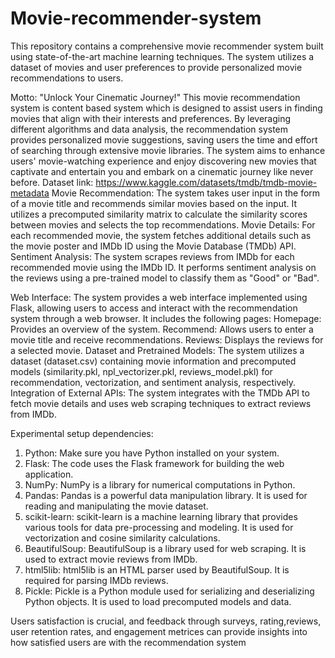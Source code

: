 # Movie-recommender-system
This repository contains a comprehensive movie recommender system built using state-of-the-art machine learning techniques. The system utilizes a dataset of movies and user preferences to provide personalized movie recommendations to users.





Motto: "Unlock Your Cinematic Journey!"
This movie recommendation system is content based system which is designed to assist users in finding movies that align with their interests and preferences. By leveraging different algorithms and data analysis, the recommendation system provides personalized movie suggestions, saving users the time and effort of searching through extensive movie libraries. The system aims to enhance users' movie-watching experience and enjoy discovering new movies that captivate and entertain you and embark on a cinematic journey like never before.
Dataset link: https://www.kaggle.com/datasets/tmdb/tmdb-movie-metadata
Movie Recommendation: The system takes user input in the form of a movie title and recommends similar movies based on the input. It utilizes a precomputed similarity matrix to calculate the similarity scores between movies and selects the top recommendations.
Movie Details: For each recommended movie, the system fetches additional details such as the movie poster and IMDb ID using the Movie Database (TMDb) API.
Sentiment Analysis: The system scrapes reviews from IMDb for each recommended movie using the IMDb ID. It performs sentiment analysis on the reviews using a pre-trained model to classify them as "Good" or "Bad".

Web Interface: The system provides a web interface implemented using Flask, allowing users to access and interact with the recommendation system through a web browser. It includes the following pages:
Homepage: Provides an overview of the system.
Recommend: Allows users to enter a movie title and receive recommendations.
Reviews: Displays the reviews for a selected movie.
Dataset and Pretrained Models: The system utilizes a dataset (dataset.csv) containing movie information and precomputed models (similarity.pkl, npl_vectorizer.pkl, reviews_model.pkl) for recommendation, vectorization, and sentiment analysis, respectively.
Integration of External APIs: The system integrates with the TMDb API to fetch movie details and uses web scraping techniques to extract reviews from IMDb.

Experimental setup dependencies:
1.	Python: Make sure you have Python installed on your system. 
2.	Flask: The code uses the Flask framework for building the web application. 
3.	NumPy: NumPy is a library for numerical computations in Python. 
4.	Pandas: Pandas is a powerful data manipulation library. It is used for reading and manipulating the movie dataset. 
5.	scikit-learn: scikit-learn is a machine learning library that provides various tools for data pre-processing and modeling. It is used for vectorization and cosine similarity calculations.
6.	BeautifulSoup: BeautifulSoup is a library used for web scraping. It is used to extract movie reviews from IMDb.  
7.	html5lib: html5lib is an HTML parser used by BeautifulSoup. It is required for parsing IMDb reviews. 
8.	Pickle: Pickle is a Python module used for serializing and deserializing Python objects. It is used to load precomputed models and data. 

Users satisfaction is crucial, and feedback through surveys, rating,reviews, user retention rates, and engagement metrices can provide insights into how satisfied users are with the recommendation system
